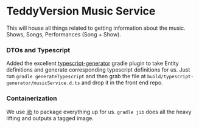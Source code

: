 # TeddyVersion Music Service

This will house all things related to getting information about the music. Shows, Songs, Performances (Song + Show).

### DTOs and Typescript

Added the excellent [typescript-generator](https://github.com/vojtechhabarta/typescript-generator) gradle plugin to take Entity definitions and generate corresponding typescript definitions for us. Just run `gradle generateTypescript` and then grab the file at `build/typescript-generator/musicService.d.ts` and drop it in the front end repo.

### Containerization

We use [jib]() to package everything up for us. `gradle jib` does all the heavy lifting and outputs a tagged image.
